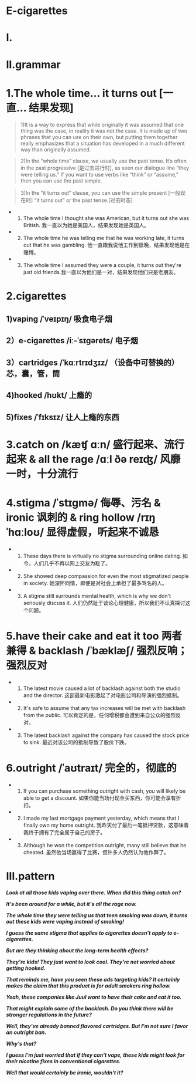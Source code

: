 # E-cigarettes
# I.



# II.grammar
# 1.The whole time… it turns out [一直... 结果发现]
> 1)It is a way to express that while originally it was assumed that one thing was the case, in reality it was not the case. It is made up of two phrases that you can use on their own, but putting them together really emphasizes that a situation has developed in a much different way than originally assumed.

> 2)In the “whole time” clause, we usually use the past tense. It’s often in the past progressive [是过去进行时], as seen our dialogue line “they were telling us.” If you want to use verbs like “think” or “assume,” then you can use the past simple.

> 3)In the “it turns out” clause, you can use the simple present [一般现在时] “it turns out” or the past tense.[过去时态]

- 1. The whole time I thought she was American, but it turns out she was British. 我一直以为她是美国人，结果发现她是英国人。 

- 2. The whole time he was telling me that he was working late, it turns out that he was gambling. 他一直跟我说他工作到很晚，结果发现他是在赌博。 

- 3. The whole time I assumed they were a couple, it turns out they're just old friends.我一直以为他们是一对，结果发现他们只是老朋友。

# 2.cigarettes
## 1)vaping /ˈveɪpɪŋ/ 吸食电子烟 

## 2）e-cigarettes /iː-ˈsɪɡərets/ 电子烟 

## 3）cartridges /ˈkɑːrtrɪdʒɪz/ （设备中可替换的）芯，囊，管，筒

## 4)hooked /hʊkt/ 上瘾的

## 5)fixes /ˈfɪksɪz/ 让人上瘾的东西

# 3.catch on /kæʧ ɑːn/ 盛行起来、流行起来 &  all the rage /ɑːl ðə reɪʤ/ 风靡一时，十分流行 


# 4.stigma /ˈstɪgmə/ 侮辱、污名 & ironic 讽刺的 & ring hollow /rɪŋ ˈhɑːloʊ/ 显得虚假，听起来不诚恳 
- 1. These days there is virtually no stigma surrounding online dating. 如今，人们几乎不再以网上交友为耻了。 

- 2. She showed deep compassion for even the most stigmatized people in society. 她深怀同情，即便是对社会上承担了最多骂名的人。 

- 3. A stigma still surrounds mental health, which is why we don't seriously discuss it. 人们仍然耻于谈论心理健康，所以我们不认真探讨这个问题。

# 5.have their cake and eat it too  两者兼得 & backlash /ˈbæklæʃ/ 强烈反响；强烈反对 
- 1. The latest movie caused a lot of backlash against both the studio and the director. 这部最新电影激起了对电影公司和导演的强烈抵制。 

- 2. It's safe to assume that any tax increases will be met with backlash from the public. 可以肯定的是，任何增税都会遭到来自公众的强烈反对。 

- 3. The latest backlash against the company has caused the stock price to sink. 最近对该公司的抵制导致了股价下跌。


# 6.outright /ˈaʊtraɪt/ 完全的，彻底的  
- 1. If you can purchase something outright with cash, you will likely be able to get a discount. 如果你能当场付现金买东西，你可能会享有折扣。 

- 2. I made my last mortgage payment yesterday, which means that I finally own my home outright. 我昨天付了最后一笔抵押贷款，这意味着我终于拥有了完全属于自己的房子。 

- 3. Although he won the competition outright, many still believe that he cheated. 虽然他当场赢得了比赛，但许多人仍然认为他作弊了。


# III.pattern
***Look at all those kids vaping over there. When did this thing catch on?***

***It's been around for a while, but it's all the rage now.***  

***The whole time they were telling us that teen smoking was down, it turns out these kids were vaping instead of smoking!*** 

***I guess the same stigma that applies to cigarettes doesn't apply to e-cigarettes.***

***But are they thinking about the long-term health effects?***

***They're kids! They just want to look cool. They're not worried about getting hooked.***

***That reminds me, have you seen these ads targeting kids? It certainly makes the claim that this product is for adult smokers ring hollow.***

***Yeah, these companies like Juul want to have their cake and eat it too.*** 

***That might explain some of the backlash. Do you think there will be stronger regulations in the future?*** 

***Well, they've already banned flavored cartridges. But I'm not sure I favor an outright ban.***

***Why's that?***

***I guess I'm just worried that if they can't vape, these kids might look for their nicotine fixes in conventional cigarettes.***

***Well that would certainly be ironic, wouldn't it?***









